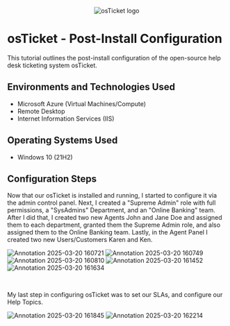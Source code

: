 <p align="center">
<img src="https://i.imgur.com/Clzj7Xs.png" alt="osTicket logo"/>
</p>

<h1>osTicket - Post-Install Configuration</h1>
This tutorial outlines the post-install configuration of the open-source help desk ticketing system osTicket.<br />



<h2>Environments and Technologies Used</h2>

- Microsoft Azure (Virtual Machines/Compute)
- Remote Desktop
- Internet Information Services (IIS)

<h2>Operating Systems Used </h2>

- Windows 10</b> (21H2)


<h2>Configuration Steps</h2>

<p>
Now that our osTicket is installed and running, I started to configure it via the admin control panel. Next, I created a "Supreme Admin" role with full permissions, a "SysAdmins" Department, and an "Online Banking" team. After I did that, I created two new Agents John and Jane Doe and assigned them to each department, granted them the Supreme Admin role, and also assigned them to the Online Banking team. Lastly, in the Agent Panel I created two new Users/Customers Karen and Ken.
</p>

![Annotation 2025-03-20 160721](https://github.com/user-attachments/assets/415981b5-6f7d-4885-a4ea-2bbb66cb5a79)
![Annotation 2025-03-20 160749](https://github.com/user-attachments/assets/5791b51e-319c-4865-b118-6d88912e7688)
![Annotation 2025-03-20 160810](https://github.com/user-attachments/assets/1e10fdff-6175-47af-976e-0d82b0041b22)
![Annotation 2025-03-20 161452](https://github.com/user-attachments/assets/929c3ed6-49a5-4c70-9193-d367dd44f276)
![Annotation 2025-03-20 161634](https://github.com/user-attachments/assets/3ee770d0-835d-460d-bd32-3fc91679b509)

<br />

<p>
My last step in configuring osTicket was to set our SLAs, and configure our Help Topics.
</p>

![Annotation 2025-03-20 161845](https://github.com/user-attachments/assets/4eababdf-63e7-45b8-b568-9270bc3cd3ce)
![Annotation 2025-03-20 162214](https://github.com/user-attachments/assets/110c112f-8b54-4835-8c64-ba4ff7a51dd6)


<br />

